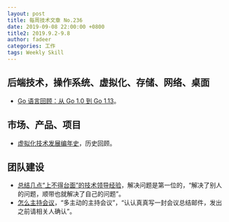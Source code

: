 ```yaml
---
layout: post
title: 每周技术文章 No.236
date: 2019-09-08 22:00:00 +0800
title2: 2019.9.2-9.8
author: fadeer
categories: 工作
tags: Weekly Skill
---
```


## 后端技术，操作系统、虚拟化、存储、网络、桌面

- [Go 语言回顾：从 Go 1.0 到 Go 1.13](https://tonybai.com/2019/09/07/go-retrospective/)。

## 市场、产品、项目

- [虚拟化技术发展编年史](https://mp.weixin.qq.com/s/wuQ8-pwqb9qXfOt4w3Zviw)，历史回顾。

## 团队建设

- [总结几点“上不得台面”的技术领导经验](https://mp.weixin.qq.com/s/XXSkDygqm2RY8YqmJCyJWw)，解决问题是第一位的，“解决了别人的问题，顺带也就解决了自己的问题”。
- [怎么主持会议](http://liuyuntian.com/2019/09/05/how-to-host-a-meeting.html)，“多主动的主持会议”，“认认真真写一封会议总结邮件，发出之前请相关人确认”。
